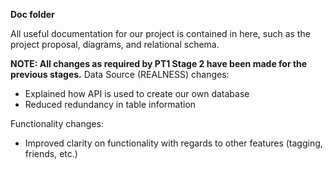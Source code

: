 **Doc folder**

All useful documentation for our project is contained in here, such as the project proposal, diagrams, and relational schema.

**NOTE: All changes as required by PT1 Stage 2 have been made for the previous stages.**
Data Source (REALNESS) changes:
- Explained how API is used to create our own database
- Reduced redundancy in table information

Functionality changes:
- Improved clarity on functionality with regards to other features (tagging, friends, etc.)

